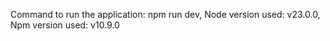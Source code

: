 Command to run the application: npm run dev,
Node version used: v23.0.0,
Npm version used: v10.9.0

